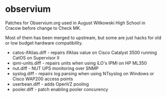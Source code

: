 observium
=========

Patches for Observium.org used in August Witkowski High School in Cracow before change to Check MK.

Most of them has been merged to upstream, but some are just hacks for old or low budget hardware compatibility.
* catos-ifAlias.diff - repairs ifAlias value on Cisco Catalyst 3500 running CatOS on Supervisor II
* ipmi-units.diff - repairs units  when using iLO's IPMI on HP ML350
* nut.diff - NUT UPS monitoring over SNMP
* syslog.diff - repairs log parsing when using NTsyslog on Windows or Cisco WAP200 access points
* userbean.diff - adds OpenVZ pooling 
* pooler.diff - patch enabling pooler concurency 